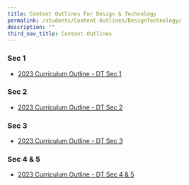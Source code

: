 ```yaml
---
title: Content Outlines For Design & Technology
permalink: /students/Content-Outlines/DesignTechnology/
description: ""
third_nav_title: Content Outlines
---
```

### Sec 1

* [2023 Curriculum Outline - DT Sec 1](/files/Content%20Outlines%20DesignTech/2023%20Curriculum%20Outline%20-%20DT%20Sec%201.pdf)

### Sec 2

* [2023 Curriculum Outline - DT Sec 2](/files/Content%20Outlines%20DesignTech/2023%20Curriculum%20Outline%20-%20DT%20Sec%202.pdf)

### Sec 3

* [2023 Curriculum Outline - DT Sec 3](/files/Content%20Outlines%20DesignTech/2023%20Curriculum%20Outline%20-%20DT%20Sec%203.pdf)

### Sec 4 & 5

* [2023 Curriculum Outline - DT Sec 4 & 5](/files/Content%20Outlines%20DesignTech/2023%20Curriculum%20Outline%20-%20DT%20Sec%204%20%205.pdf)